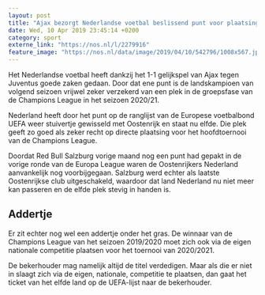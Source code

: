 ```yaml
---
layout: post
title: "Ajax bezorgt Nederlandse voetbal beslissend punt voor plaatsing CL"
date: Wed, 10 Apr 2019 23:45:14 +0200
category: sport
externe_link: "https://nos.nl/l/2279916"
feature_image: "https://nos.nl/data/image/2019/04/10/542796/1008x567.jpg"
---
```


<p>Het Nederlandse voetbal heeft dankzij het 1-1 gelijkspel van Ajax tegen Juventus goede zaken gedaan. Door dat ene punt is de landskampioen van volgend seizoen vrijwel zeker verzekerd van een plek in de groepsfase van de Champions League in het seizoen 2020/21.</p>
<p>Nederland heeft door het punt op de ranglijst van de Europese voetbalbond UEFA weer stuivertje gewisseld met Oostenrijk en staat nu elfde. Die plek geeft zo goed als zeker recht op directe plaatsing voor het hoofdtoernooi van de Champions League.</p>
<p>Doordat Red Bull Salzburg vorige maand nog een punt had gepakt in de vorige ronde van de Europa League waren de Oostenrijkers Nederland aanvankelijk nog voorbijgegaan. Salzburg werd echter als laatste Oostenrijkse club uitgeschakeld, waardoor dat land Nederland nu niet meer kan passeren en de elfde plek stevig in handen is.</p>
<h2>Addertje</h2>
<p>Er zit echter nog wel een addertje onder het gras. De winnaar van de Champions League van het seizoen 2019/2020 moet zich ook via de eigen nationale competitie plaatsen voor het toernooi van 2020/2021.</p>
<p>De bekerhouder mag namelijk altijd de titel verdedigen. Maar als die er niet in slaagt zich via de eigen, nationale, competitie te plaatsen, dan gaat het ticket van het elfde land op de UEFA-lijst naar de bekerhouder.</p>
